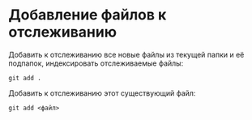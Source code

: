 # Добавление файлов к отслеживанию

Добавить к отслеживанию все новые файлы из текущей папки и её подпапок, индексировать отслеживаемые файлы:

```
git add .
```

Добавить к отслеживанию этот существующий файл:

```
git add <файл>
```